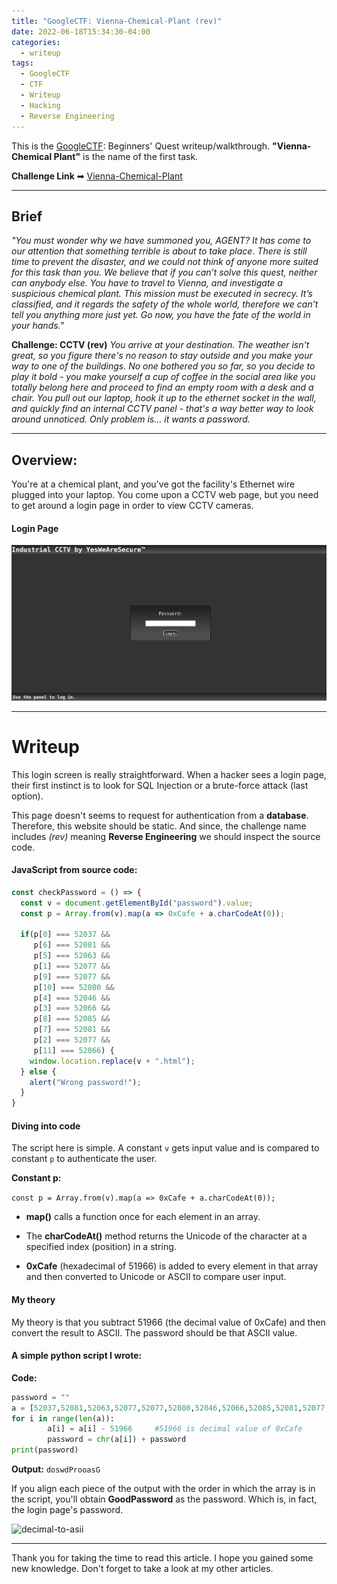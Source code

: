 ```yaml
---
title: "GoogleCTF: Vienna-Chemical-Plant (rev)"
date: 2022-06-18T15:34:30-04:00
categories:
  - writeup
tags:
  - GoogleCTF
  - CTF
  - Writeup
  - Hacking
  - Reverse Engineering
---
```


This is the [GoogleCTF](https://capturetheflag.withgoogle.com/beginners-quest): Beginners' Quest writeup/walkthrough.
**"Vienna-Chemical Plant"** is the name of the first task.

**Challenge Link** ➡ [Vienna-Chemical-Plant](https://cctv-web.2021.ctfcompetition.com/)

---

## Brief
_"You must wonder why we have summoned you, AGENT? It has come to our attention that something terrible is about to take place. There is still time to prevent the disaster, and we could not think of anyone more suited for this task than you. We believe that if you can’t solve this quest, neither can anybody else. You have to travel to Vienna, and investigate a suspicious chemical plant. This mission must be executed in secrecy. It’s classified, and it regards the safety of the whole world, therefore we can’t tell you anything more just yet. Go now, you have the fate of the world in your hands."_

**Challenge: CCTV (rev)**
_You arrive at your destination. The weather isn't great, so you figure there's no reason to stay outside and you make your way to one of the buildings. No one bothered you so far, so you decide to play it bold - you make yourself a cup of coffee in the social area like you totally belong here and proceed to find an empty room with a desk and a chair. You pull out our laptop, hook it up to the ethernet socket in the wall, and quickly find an internal CCTV panel - that's a way better way to look around unnoticed. Only problem is... it wants a password._

---

## Overview:
You're at a chemical plant, and you've got the facility's Ethernet wire plugged into your laptop.
You come upon a CCTV web page, but you need to get around a login page in order to view CCTV cameras.

#### Login Page
![CCTV-Login-Page](/assets/images/CCTV-Login-Page.png)

---

# Writeup
This login screen is really straightforward.
When a hacker sees a login page, their first instinct is to look for SQL Injection or a brute-force attack (last option).

This page doesn't seems to request for authentication from a **database**. Therefore, this website should be static. And since, the challenge name includes _(rev)_ meaning **Reverse Engineering** we should inspect the source code.

#### JavaScript from source code:
```javascript
const checkPassword = () => {
  const v = document.getElementById("password").value;
  const p = Array.from(v).map(a => 0xCafe + a.charCodeAt(0));

  if(p[0] === 52037 &&
     p[6] === 52081 &&
     p[5] === 52063 &&
     p[1] === 52077 &&
     p[9] === 52077 &&
     p[10] === 52080 &&
     p[4] === 52046 &&
     p[3] === 52066 &&
     p[8] === 52085 &&
     p[7] === 52081 &&
     p[2] === 52077 &&
     p[11] === 52066) {
    window.location.replace(v + ".html");
  } else {
    alert("Wrong password!");
  }
} 
```

#### Diving into code
The script here is simple. A constant `v` gets input value and is compared to constant `p` to authenticate the user.

**Constant p:**

```const p = Array.from(v).map(a => 0xCafe + a.charCodeAt(0));```

- **map()** calls a function once for each element in an array.
- The **charCodeAt()** method returns the Unicode of the character at a specified index (position) in a string.

- **0xCafe** (hexadecimal of 51966) is added to every element in that array and then converted to Unicode or ASCII to compare user input.

#### My theory
My theory is that you subtract 51966 (the decimal value of 0xCafe) and then convert the result to ASCII. The password should be that ASCII value.

#### A simple python script I wrote:
**Code:**
```python
password = ""
a = [52037,52081,52063,52077,52077,52080,52046,52066,52085,52081,52077,52066]
for i in range(len(a)):
        a[i] = a[i] - 51966     #51966 is decimal value of 0xCafe
        password = chr(a[i]) + password
print(password)
```
**Output:**
```doswdProoasG```

If you align each piece of the output with the order in which the array is in the script, you'll obtain **GoodPassword** as the password. Which is, in fact, the login page's password.

![decimal-to-asii](/assets/images/decimal-to-ascii.png)

---

Thank you for taking the time to read this article. I hope you gained some new knowledge. Don't forget to take a look at my other articles.
